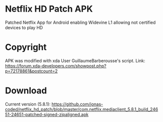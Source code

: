 # Netflix HD Patch APK
Patched Netflix App for Android enabling Widevine L1 allowing not certified devices to play HD

# Copyright
APK was modified with xda User GuillaumeBarberousse's script. Link: https://forum.xda-developers.com/showpost.php?p=72178861&postcount=2

# Download
Current version (5.8.1): https://github.com/jonas-coded/netflix_hd_patch/blob/master/com.netflix.mediaclient_5.8.1_build_24651-24651-patched-signed-zipaligned.apk
